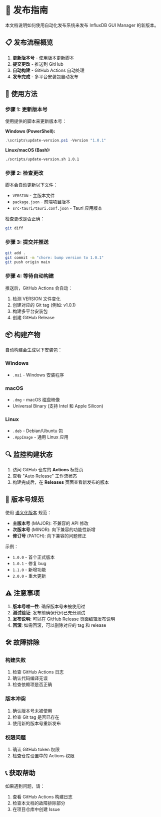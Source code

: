# 🚀 发布指南

本文档说明如何使用自动化发布系统来发布 InfluxDB GUI Manager 的新版本。

## 📋 发布流程概览

1. **更新版本号** - 使用版本更新脚本
2. **提交更改** - 推送到 GitHub
3. **自动构建** - GitHub Actions 自动处理
4. **发布完成** - 多平台安装包自动发布

## 🔧 使用方法

### 步骤 1: 更新版本号

使用提供的脚本来更新版本号：

**Windows (PowerShell):**
```powershell
.\scripts\update-version.ps1 -Version "1.0.1"
```

**Linux/macOS (Bash):**
```bash
./scripts/update-version.sh 1.0.1
```

### 步骤 2: 检查更改

脚本会自动更新以下文件：
- `VERSION` - 主版本文件
- `package.json` - 前端项目版本
- `src-tauri/tauri.conf.json` - Tauri 应用版本

检查更改是否正确：
```bash
git diff
```

### 步骤 3: 提交并推送

```bash
git add .
git commit -m "chore: bump version to 1.0.1"
git push origin main
```

### 步骤 4: 等待自动构建

推送后，GitHub Actions 会自动：
1. 检测 VERSION 文件变化
2. 创建对应的 Git tag (例如: v1.0.1)
3. 构建多平台安装包
4. 创建 GitHub Release

## 📦 构建产物

自动构建会生成以下安装包：

### Windows
- `.msi` - Windows 安装程序

### macOS
- `.dmg` - macOS 磁盘映像
- Universal Binary (支持 Intel 和 Apple Silicon)

### Linux
- `.deb` - Debian/Ubuntu 包
- `.AppImage` - 通用 Linux 应用

## 🔍 监控构建状态

1. 访问 GitHub 仓库的 **Actions** 标签页
2. 查看 "Auto Release" 工作流状态
3. 构建完成后，在 **Releases** 页面查看新发布的版本

## 📝 版本号规范

使用 [语义化版本](https://semver.org/lang/zh-CN/) 规范：

- **主版本号** (MAJOR): 不兼容的 API 修改
- **次版本号** (MINOR): 向下兼容的功能性新增
- **修订号** (PATCH): 向下兼容的问题修正

示例：
- `1.0.0` - 首个正式版本
- `1.0.1` - 修复 bug
- `1.1.0` - 新增功能
- `2.0.0` - 重大更新

## ⚠️ 注意事项

1. **版本号唯一性**: 确保版本号未被使用过
2. **测试验证**: 发布前确保代码已充分测试
3. **发布说明**: 可以在 GitHub Release 页面编辑发布说明
4. **回滚**: 如需回滚，可以删除对应的 tag 和 release

## 🛠️ 故障排除

### 构建失败
1. 检查 GitHub Actions 日志
2. 确认代码编译无误
3. 检查依赖项是否正确

### 版本冲突
1. 确认版本号未被使用
2. 检查 Git tag 是否已存在
3. 使用新的版本号重新发布

### 权限问题
1. 确认 GitHub token 权限
2. 检查仓库设置中的 Actions 权限

## 📞 获取帮助

如果遇到问题，请：
1. 查看 GitHub Actions 构建日志
2. 检查本文档的故障排除部分
3. 在项目仓库中创建 Issue
